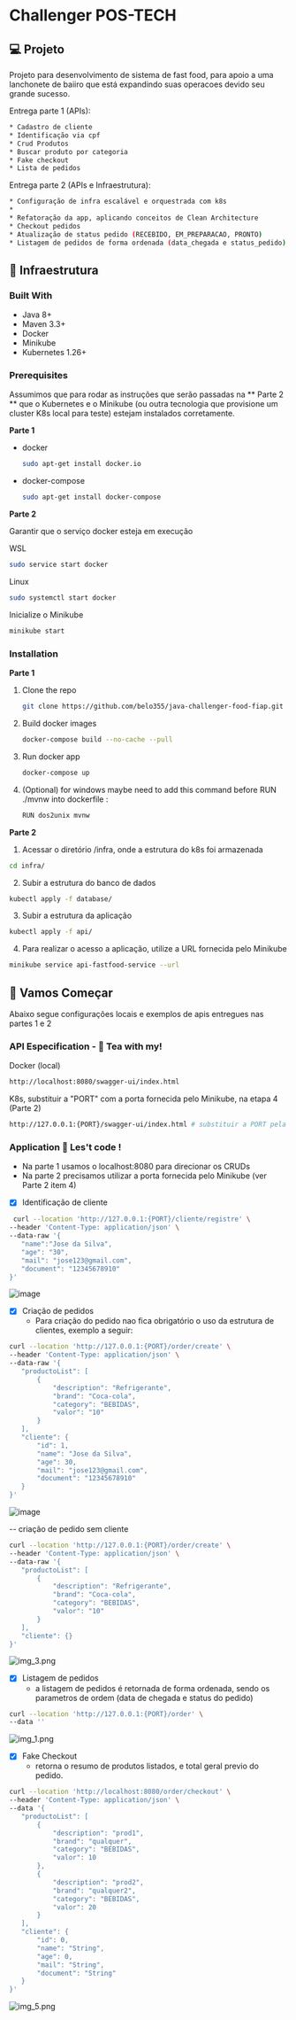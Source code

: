 
# Challenger POS-TECH 

## 💻 Projeto
Projeto para desenvolvimento de sistema de fast food, para apoio a uma lanchonete de baiiro que está expandindo suas operacoes devido seu grande sucesso. 

Entrega parte 1 (APIs):
  ```sh
* Cadastro de cliente
  * Identificação via cpf
* Crud Produtos
* Buscar produto por categoria
* Fake checkout 
* Lista de pedidos 
  ```

Entrega parte 2 (APIs e Infraestrutura):
  ```sh
* Configuração de infra escalável e orquestrada com k8s
  * 
* Refatoração da app, aplicando conceitos de Clean Architecture
  * Checkout pedidos 
  * Atualização de status pedido (RECEBIDO, EM_PREPARACAO, PRONTO)
  * Listagem de pedidos de forma ordenada (data_chegada e status_pedido)
  ```

## 🔖 Infraestrutura

### Built With

* Java 8+
* Maven 3.3+ 
* Docker
* Minikube
* Kubernetes 1.26+

### Prerequisites

Assumimos que para rodar as instruções que serão passadas na ** Parte 2 ** que o Kubernetes e o Minikube (ou outra tecnologia que provisione um cluster K8s local para teste) estejam instalados corretamente.

**Parte 1**
* docker
  ```sh
  sudo apt-get install docker.io
  ```
* docker-compose
  ```sh
  sudo apt-get install docker-compose
  ```
**Parte 2**

  Garantir que o serviço docker esteja em execução
  
  WSL
  ```sh
  sudo service start docker
  ```
  Linux
  ```sh
  sudo systemctl start docker
  ```
  Inicialize o Minikube
  ```sh
  minikube start
  ```
  
### Installation


**Parte 1**

1. Clone the repo
   ```sh
   git clone https://github.com/belo355/java-challenger-food-fiap.git
   ```
2. Build docker images
   ```sh
   docker-compose build --no-cache --pull
   ```
3. Run docker app
   ```sh
   docker-compose up
   ```
4. (Optional) for windows maybe need to add this command before RUN ./mvnw into dockerfile :
   ```sh
   RUN dos2unix mvnw
   ```

**Parte 2**

  1. Acessar o diretório /infra, onde a estrutura do k8s foi armazenada
  
  ```sh
  cd infra/
  ```
  2. Subir a estrutura do banco de dados
  ```sh
  kubectl apply -f database/
  ```
  3. Subir a estrutura da aplicação
  ```sh
  kubectl apply -f api/
  ```
  4. Para realizar o acesso a aplicação, utilize a URL fornecida pelo Minikube
  ```sh
  minikube service api-fastfood-service --url
  ```

## 🚀 Vamos  Começar 

Abaixo segue configurações locais e exemplos de apis entregues nas partes 1 e 2 

### API Especification - 👀 Tea with my! 
Docker (local)
```sh
http://localhost:8080/swagger-ui/index.html
```
K8s, substituir a "PORT" com a porta fornecida pelo Minikube, na etapa 4 (Parte 2)
```sh
http://127.0.0.1:{PORT}/swagger-ui/index.html # substituir a PORT pela porta fornecida pelo minikube
```

### Application 👋 Les't code !

- Na parte 1 usamos o localhost:8080 para direcionar os CRUDs
- Na parte 2 precisamos utilizar a porta fornecida pelo Minikube (ver Parte 2 item 4)

- [x] Identificação de cliente 
 ```sh
  curl --location 'http://127.0.0.1:{PORT}/cliente/registre' \
--header 'Content-Type: application/json' \
--data-raw '{
    "name":"Jose da Silva",
    "age": "30", 
    "mail": "jose123@gmail.com",
    "document": "12345678910"
}'
   ```
![image](https://github.com/belo355/java-challenger-food-fiap/assets/42159611/1a3fc509-28bd-442e-b6c5-e14eac071e3c)


- [x] Criação de pedidos 
  - Para criação do pedido nao fica obrigatório o uso da estrutura de clientes, exemplo a seguir: 
 ```sh
curl --location 'http://127.0.0.1:{PORT}/order/create' \
--header 'Content-Type: application/json' \
--data-raw '{
    "productoList": [
        {
            "description": "Refrigerante",
            "brand": "Coca-cola",
            "category": "BEBIDAS",
            "valor": "10"
        }
    ],
    "cliente": {
        "id": 1,
        "name": "Jose da Silva",
        "age": 30,
        "mail": "jose123@gmail.com",
        "document": "12345678910"
    }
}'
   ```
![image](https://github.com/belo355/java-challenger-food-fiap/assets/42159611/5c01fcdb-b41f-4603-83e7-7350b00e436d)


-- criação de pedido sem cliente
 ```sh
curl --location 'http://127.0.0.1:{PORT}/order/create' \
--header 'Content-Type: application/json' \
--data-raw '{
    "productoList": [
        {
            "description": "Refrigerante",
            "brand": "Coca-cola",
            "category": "BEBIDAS",
            "valor": "10"
        }
    ],
    "cliente": {}
}'
   ```
![img_3.png](img_3.png)

- [x] Listagem de pedidos
  - a listagem de pedidos é retornada de forma ordenada, sendo os parametros de ordem (data de chegada e status do pedido)
 ```sh
curl --location 'http://127.0.0.1:{PORT}/order' \
--data ''
   ```
![img_1.png](img_1.png)


- [x] Fake Checkout
  - retorna o resumo de produtos listados, e total geral previo do pedido. 
 ```sh
curl --location 'http://localhost:8080/order/checkout' \
--header 'Content-Type: application/json' \
--data '{
    "productoList": [
        {
            "description": "prod1",
            "brand": "qualquer",
            "category": "BEBIDAS",
            "valor": 10
        },
        {
            "description": "prod2",
            "brand": "qualquer2",
            "category": "BEBIDAS",
            "valor": 20
        }
    ],
    "cliente": {
        "id": 0,
        "name": "String",
        "age": 0,
        "mail": "String",
        "document": "String"
    }
}'
   ```
![img_5.png](img_5.png)
